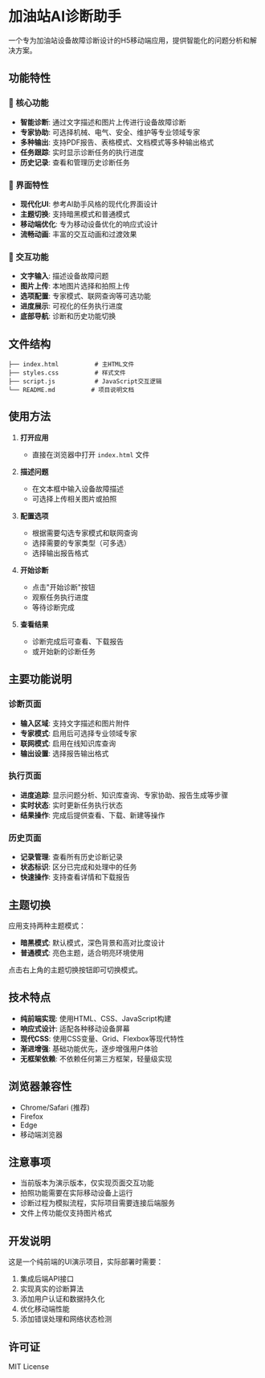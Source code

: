 # 加油站AI诊断助手

一个专为加油站设备故障诊断设计的H5移动端应用，提供智能化的问题分析和解决方案。

## 功能特性

### 🔧 核心功能
- **智能诊断**: 通过文字描述和图片上传进行设备故障诊断
- **专家协助**: 可选择机械、电气、安全、维护等专业领域专家
- **多种输出**: 支持PDF报告、表格模式、文档模式等多种输出格式
- **任务跟踪**: 实时显示诊断任务的执行进度
- **历史记录**: 查看和管理历史诊断任务

### 🎨 界面特性
- **现代化UI**: 参考AI助手风格的现代化界面设计
- **主题切换**: 支持暗黑模式和普通模式
- **移动端优化**: 专为移动设备优化的响应式设计
- **流畅动画**: 丰富的交互动画和过渡效果

### 📱 交互功能
- **文字输入**: 描述设备故障问题
- **图片上传**: 本地图片选择和拍照上传
- **选项配置**: 专家模式、联网查询等可选功能
- **进度展示**: 可视化的任务执行进度
- **底部导航**: 诊断和历史功能切换

## 文件结构

```
├── index.html          # 主HTML文件
├── styles.css          # 样式文件
├── script.js           # JavaScript交互逻辑
└── README.md          # 项目说明文档
```

## 使用方法

1. **打开应用**
   - 直接在浏览器中打开 `index.html` 文件

2. **描述问题**
   - 在文本框中输入设备故障描述
   - 可选择上传相关图片或拍照

3. **配置选项**
   - 根据需要勾选专家模式和联网查询
   - 选择需要的专家类型（可多选）
   - 选择输出报告格式

4. **开始诊断**
   - 点击"开始诊断"按钮
   - 观察任务执行进度
   - 等待诊断完成

5. **查看结果**
   - 诊断完成后可查看、下载报告
   - 或开始新的诊断任务

## 主要功能说明

### 诊断页面
- **输入区域**: 支持文字描述和图片附件
- **专家模式**: 启用后可选择专业领域专家
- **联网模式**: 启用在线知识库查询
- **输出设置**: 选择报告输出格式

### 执行页面
- **进度追踪**: 显示问题分析、知识库查询、专家协助、报告生成等步骤
- **实时状态**: 实时更新任务执行状态
- **结果操作**: 完成后提供查看、下载、新建等操作

### 历史页面
- **记录管理**: 查看所有历史诊断记录
- **状态标识**: 区分已完成和处理中的任务
- **快速操作**: 支持查看详情和下载报告

## 主题切换

应用支持两种主题模式：

- **暗黑模式**: 默认模式，深色背景和高对比度设计
- **普通模式**: 亮色主题，适合明亮环境使用

点击右上角的主题切换按钮即可切换模式。

## 技术特点

- **纯前端实现**: 使用HTML、CSS、JavaScript构建
- **响应式设计**: 适配各种移动设备屏幕
- **现代CSS**: 使用CSS变量、Grid、Flexbox等现代特性
- **渐进增强**: 基础功能优先，逐步增强用户体验
- **无框架依赖**: 不依赖任何第三方框架，轻量级实现

## 浏览器兼容性

- Chrome/Safari (推荐)
- Firefox
- Edge
- 移动端浏览器

## 注意事项

- 当前版本为演示版本，仅实现页面交互功能
- 拍照功能需要在实际移动设备上运行
- 诊断过程为模拟流程，实际项目需要连接后端服务
- 文件上传功能仅支持图片格式

## 开发说明

这是一个纯前端的UI演示项目，实际部署时需要：

1. 集成后端API接口
2. 实现真实的诊断算法
3. 添加用户认证和数据持久化
4. 优化移动端性能
5. 添加错误处理和网络状态检测

## 许可证

MIT License 